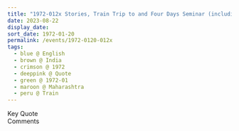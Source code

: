 ```yaml
---
title: "1972-012x Stories, Train Trip to and Four Days Seminar (including 0125 to 0127) in Bordi, Maharashtra, India"
date: 2023-08-22
display_date: 
sort_date: 1972-01-20
permalink: /events/1972-0120-012x
tags:
  - blue @ English
  - brown @ India
  - crimson @ 1972
  - deeppink @ Quote
  - green @ 1972-01
  - maroon @ Maharashtra
  - peru @ Train
---
```


<wave-list>
  <list-title color="green" width="75">Key Quote</list-title>
  <list-item color="BlanchedAlmond"  width="200"></list-item>
  <list-item color="Lavender"></list-item>
  <list-item color="BlanchedAlmond"></list-item>
</wave-list>

<br>

<wave-list>
  <list-title color="green" width="75">Comments</list-title>
  <list-item color="BlanchedAlmond"  width="200"></list-item>
  <list-item color="Lavender"></list-item>
  <list-item color="BlanchedAlmond"></list-item>
</wave-list>